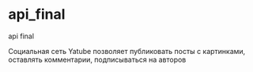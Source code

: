 # api_final
api final

Социальная сеть Yatube позволяет публиковать посты с картинками, оставлять комментарии, подписываться на авторов 
